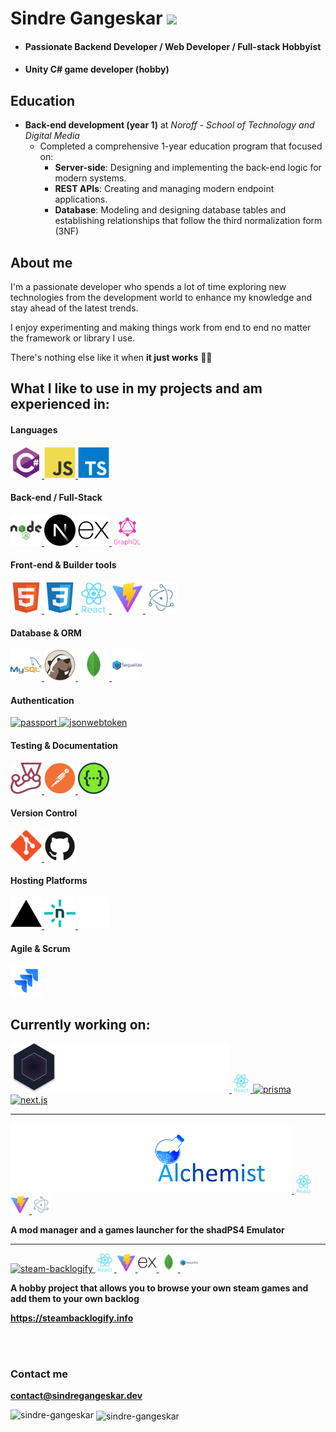 # Sindre Gangeskar ![](https://komarev.com/ghpvc/?username=sindre-gangeskar&style=for-the-badge&label=Profile+visits) 

- #### Passionate Backend Developer / Web Developer / Full-stack Hobbyist
- #### Unity C# game developer (hobby)

## Education
- **Back-end development (year 1)** at *Noroff - School of Technology and Digital Media*
  - Completed a comprehensive 1-year education program that focused on:
    - **Server-side**: Designing and implementing the back-end logic for modern systems.
    - **REST APIs**: Creating and managing modern endpoint applications.
    - **Database**: Modeling and designing database tables and establishing relationships that follow the third normalization form (3NF)

## About me

 
 I'm a passionate developer who spends a lot of time exploring new technologies from the development world to enhance my knowledge and stay ahead of the latest trends.
 
 I enjoy experimenting and making things work from end to end no matter the framework or library I use.  
 
 There's nothing else like it when **it just works** 🙌🏻
 
## What I like to use in my projects and am experienced in:
<span>
     <h4>Languages</h4>
     <a href="https://dotnet.microsoft.com/en-us/languages/csharp" target="_blank">
        <img src="https://raw.githubusercontent.com/devicons/devicon/6910f0503efdd315c8f9b858234310c06e04d9c0/icons/csharp/csharp-original.svg" alt="csharp" width="50"/>
    </a>
    <a href="https://developer.mozilla.org/en-US/docs/Learn/Getting_started_with_the_web/JavaScript_basics" target="_blank">
        <img src="https://raw.githubusercontent.com/devicons/devicon/master/icons/javascript/javascript-original.svg" alt="javascript" width="50"/>
    </a>
      <a href="https://www.typescriptlang.org/" target="_blank">
        <img src="https://raw.githubusercontent.com/devicons/devicon/master/icons/typescript/typescript-original.svg" alt="typescript" width="50"/>
    </a>
     <h4>Back-end / Full-Stack</h4>
    <a href="https://nodejs.org" target="_blank">
        <img src="https://raw.githubusercontent.com/devicons/devicon/ca28c779441053191ff11710fe24a9e6c23690d6/icons/nodejs/nodejs-original-wordmark.svg" alt="nodejs"width="50"/>
    </a>
      <a href="https://nextjs.org/" target="_blank">
        <img src="https://raw.githubusercontent.com/devicons/devicon/6910f0503efdd315c8f9b858234310c06e04d9c0/icons/nextjs/nextjs-original.svg" alt="nextjs" width="50"/>
    </a>
    <a href="https://expressjs.com/" target="_blank">
        <img src="https://raw.githubusercontent.com/devicons/devicon/6910f0503efdd315c8f9b858234310c06e04d9c0/icons/express/express-original.svg" alt="express" width="50"/>
    </a>
    <a href="https://graphql.org/" target="_blank">
        <img src="https://raw.githubusercontent.com/devicons/devicon/6910f0503efdd315c8f9b858234310c06e04d9c0/icons/graphql/graphql-plain-wordmark.svg" alt="graphql" width="50"/>
    </a>
  <h4>Front-end & Builder tools</h4>
  <a href="https://developer.mozilla.org/en-US/docs/Glossary/HTML5" target="_blank">
        <img src="https://raw.githubusercontent.com/devicons/devicon/6910f0503efdd315c8f9b858234310c06e04d9c0/icons/html5/html5-original.svg" alt="html5"width="50"/>
    </a>
    <a href="https://developer.mozilla.org/en-US/docs/Glossary/CSS" target="_blank">
        <img src="https://raw.githubusercontent.com/devicons/devicon/6910f0503efdd315c8f9b858234310c06e04d9c0/icons/css3/css3-original.svg" alt="css3" width="50"/>
    </a>
    <a href="https://www.react.dev/" target="_blank">
        <img src="https://raw.githubusercontent.com/devicons/devicon/6910f0503efdd315c8f9b858234310c06e04d9c0/icons/react/react-original-wordmark.svg" alt="react" width="50"/>
    </a>
    <a href="https://vite.dev/" target="_blank">
        <img src="https://raw.githubusercontent.com/devicons/devicon/ca28c779441053191ff11710fe24a9e6c23690d6/icons/vitejs/vitejs-original.svg" alt="vitejs" width="50"/>
    </a>
    <a href="https://electronjs.org/" target="_blank">
        <img src="https://raw.githubusercontent.com/devicons/devicon/ca28c779441053191ff11710fe24a9e6c23690d6/icons/electron/electron-original.svg" alt="electron" width="50"/>
    </a>
 <h4>Database & ORM</h4>
    <a href="https://www.mysql.com/" target="_blank">
        <img src="https://raw.githubusercontent.com/devicons/devicon/6910f0503efdd315c8f9b858234310c06e04d9c0/icons/mysql/mysql-original-wordmark.svg" alt="mysql" width="50"/>
    </a>
       <a href="https://dbeaver.io" target="_blank">
        <img src="https://raw.githubusercontent.com/devicons/devicon/ca28c779441053191ff11710fe24a9e6c23690d6/icons/dbeaver/dbeaver-original.svg" alt="dbeaver" width="50"/>
    </a>
    <a href="https://mongodb.com" target="_blank">
        <img src="https://raw.githubusercontent.com/devicons/devicon/ca28c779441053191ff11710fe24a9e6c23690d6/icons/mongodb/mongodb-original.svg" alt="mongodb" width="50"/>
    </a>
    <a href="https://sequelize.org/" target="_blank">
        <img src="https://raw.githubusercontent.com/devicons/devicon/6910f0503efdd315c8f9b858234310c06e04d9c0/icons/sequelize/sequelize-original-wordmark.svg" alt="sequelize" width="50"/>
    </a>
 <h4>Authentication</h4>
    <a href="https://www.passportjs.org/" target="_blank">
        <img src="https://www.passportjs.org/images/logo.svg" alt="passport" width="50"/>
    </a>
    <a href="https://jwt.io/" target="_blank">
        <img src="https://jwt.io/img/pic_logo.svg" alt="jsonwebtoken" width="50"/>
    </a>
 <h4>Testing & Documentation</h4>
    <a href="https://jestjs.io/" target="_blank">
        <img src="https://raw.githubusercontent.com/devicons/devicon/ca28c779441053191ff11710fe24a9e6c23690d6/icons/jest/jest-plain.svg" alt="jest" width="50"/>
    </a>
    <a href="https://postman.com" target="_blank">
        <img src="https://raw.githubusercontent.com/devicons/devicon/ca28c779441053191ff11710fe24a9e6c23690d6/icons/postman/postman-plain.svg" alt="postman" width="50"/>
    </a>
    <a href="https://swagger.io/" target="_blank">
        <img src="https://raw.githubusercontent.com/devicons/devicon/ca28c779441053191ff11710fe24a9e6c23690d6/icons/swagger/swagger-original.svg" alt="swagger" width="50"/>
    </a>
 <h4>Version Control</h4>
    <a href="https://git-scm.com/" target="_blank">
        <img src="https://raw.githubusercontent.com/devicons/devicon/ca28c779441053191ff11710fe24a9e6c23690d6/icons/git/git-original.svg" alt="git" width="50"/>
    </a>
    <a href="https://github.com/" target="_blank">
        <img src="https://raw.githubusercontent.com/devicons/devicon/ca28c779441053191ff11710fe24a9e6c23690d6/icons/github/github-original.svg" alt="github" width="50"/>
    </a>
   <h4>Hosting Platforms</h4>
     <a href="https://vercel.com" target="_blank">
        <img src="https://raw.githubusercontent.com/devicons/devicon/ca28c779441053191ff11710fe24a9e6c23690d6/icons/vercel/vercel-original.svg" alt="vercel" width="50"/>
    </a>
     <a href="https://netlify.com" target="_blank">
        <img src="https://raw.githubusercontent.com/devicons/devicon/ca28c779441053191ff11710fe24a9e6c23690d6/icons/netlify/netlify-original.svg" alt="netlify" width="50"/>
    </a>
     <a href="https://railway.com" target="_blank">
        <img src="https://raw.githubusercontent.com/devicons/devicon/ca28c779441053191ff11710fe24a9e6c23690d6/icons/railway/railway-original.svg" alt="railway" width="50"/>
    </a>
 <h4>Agile & Scrum</h4>
     <a href="https://atlassian.com/software/jira" target="_blank">
        <img src="https://raw.githubusercontent.com/devicons/devicon/ca28c779441053191ff11710fe24a9e6c23690d6/icons/jira/jira-original.svg" alt="jira" width="50"/>
    </a>
</span>

## Currently working on:  
   <div>
    <span>
    <a href="https://github.com/sindre-gangeskar/ludonium" target="_blank">
        <img src="https://github.com/sindre-gangeskar/ludonium/blob/master/.github/assets/Logo.svg" alt="react" width="350"/>
    </a>
    <a href="https://www.react.dev/" target="_blank">
        <img src="https://raw.githubusercontent.com/devicons/devicon/6910f0503efdd315c8f9b858234310c06e04d9c0/icons/react/react-original-wordmark.svg" alt="react" width="30"/>
    </a>
    <a href="https://www.prisma.io/" target="_blank">
        <img src="https://cdn.jsdelivr.net/gh/devicons/devicon@latest/icons/prisma/prisma-original.svg" alt="prisma" width="30" />
    </a>
    <a href="https://nextjs.org/" target="_blank">
        <img src="https://cdn.jsdelivr.net/gh/devicons/devicon@latest/icons/nextjs/nextjs-original.svg"  alt="next.js" width="30" />
    </a>
    </span>
   </div>
   <hr></hr>
   <div>
    <span>
    <a href="https://github.com/sindre-gangeskar/shadps4-alchemist" target="_blank">
        <img src="https://github.com/sindre-gangeskar/shadps4-alchemist/blob/main/.github/shadps4-alchemist_transparent.png?raw=true" alt="react" width="450"/>
    </a>
    <a href="https://www.react.dev/" target="_blank">
        <img src="https://raw.githubusercontent.com/devicons/devicon/6910f0503efdd315c8f9b858234310c06e04d9c0/icons/react/react-original-wordmark.svg" alt="react" width="30"/>
    </a>
    <a href="https://vite.dev/" target="_blank">
        <img src="https://raw.githubusercontent.com/devicons/devicon/ca28c779441053191ff11710fe24a9e6c23690d6/icons/vitejs/vitejs-original.svg" alt="vitejs" width="30"/>
    </a>
    <a href="https://electronjs.org/" target="_blank">
        <img src="https://raw.githubusercontent.com/devicons/devicon/ca28c779441053191ff11710fe24a9e6c23690d6/icons/electron/electron-original.svg" alt="electron" width="30"/>
    </a>
    </span>

   <strong><p>A mod manager and a games launcher for the shadPS4 Emulator</p></strong>
   </div>

  <hr></hr>
   <div>
    <span>
     <a href="https://github.com/sindre-gangeskar/steam-backlogify" target="_blank">
        <img src="https://github.com/sindre-gangeskar/steam-backlogify/blob/main/.github/images/logo/steam_backlogify_logo.png?raw=true" alt="steam-backlogify"width="450"/>
    </a>
    <a href="https://www.react.dev/" target="_blank">
        <img src="https://raw.githubusercontent.com/devicons/devicon/6910f0503efdd315c8f9b858234310c06e04d9c0/icons/react/react-original-wordmark.svg" alt="react" width="30"/>
    </a>
    <a href="https://vite.dev/" target="_blank">
        <img src="https://raw.githubusercontent.com/devicons/devicon/ca28c779441053191ff11710fe24a9e6c23690d6/icons/vitejs/vitejs-original.svg" alt="vitejs" width="30"/>
    </a>
    <a href="https://expressjs.com/" target="_blank">
        <img src="https://raw.githubusercontent.com/devicons/devicon/6910f0503efdd315c8f9b858234310c06e04d9c0/icons/express/express-original.svg" alt="express" width="30"/>
    </a>
     <a href="https://mongodb.com" target="_blank">
        <img src="https://raw.githubusercontent.com/devicons/devicon/ca28c779441053191ff11710fe24a9e6c23690d6/icons/mongodb/mongodb-original.svg" alt="mongodb" width="30"/>
    </a>
    <a href="https://sequelize.org/" target="_blank">
        <img src="https://raw.githubusercontent.com/devicons/devicon/6910f0503efdd315c8f9b858234310c06e04d9c0/icons/sequelize/sequelize-original-wordmark.svg" alt="sequelize" width="30"/>
    </a>
    </span>
   </div>  
     <strong><p>A hobby project that allows you to browse your own steam games and add them to your own backlog</p></strong>
     <strong><a href='https://steambacklogify.info'>https://steambacklogify.info</a></strong>
</span>


<br></br>
### Contact me
**contact@sindregangeskar.dev**  


<p><img align="left" src="https://github-readme-stats.vercel.app/api/top-langs?username=sindre-gangeskar&show_icons=true&locale=en&layout=compact&theme=dracula&border_radius=0.25rem" alt="sindre-gangeskar" /></p>

<p>&nbsp;<img align="center" src="https://github-readme-stats.vercel.app/api?username=sindre-gangeskar&show_icons=true&locale=en&theme=dracula&border_radius=0.25rem" alt="sindre-gangeskar" /></p>

